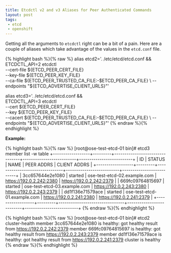 ```yaml
---
title: Etcdctl v2 and v3 Aliases for Peer Authenticated Commands
layout: post
tags:
 - etcd
 - openshift
---
```


Getting all the arguments to `etcdctl` right can be a bit of a pain. Here are a couple of aliases which take advantage of the values in the `etcd.conf` file.

{% highlight bash %}{% raw %}
alias etcd2='. /etc/etcd/etcd.conf && \
    ETCDCTL_API=2 etcdctl \
    --cert-file ${ETCD_PEER_CERT_FILE} \
    --key-file ${ETCD_PEER_KEY_FILE} \
    --ca-file ${ETCD_PEER_TRUSTED_CA_FILE:-$ETCD_PEER_CA_FILE} \
    --endpoints "${ETCD_ADVERTISE_CLIENT_URLS}"'

alias etcd3='. /etc/etcd/etcd.conf && \
    ETCDCTL_API=3 etcdctl \
    --cert ${ETCD_PEER_CERT_FILE} \
    --key ${ETCD_PEER_KEY_FILE} \
    --cacert ${ETCD_PEER_TRUSTED_CA_FILE:-$ETCD_PEER_CA_FILE} \
    --endpoints "${ETCD_ADVERTISE_CLIENT_URLS}"'
{% endraw %}{% endhighlight %}

**Example:**

{% highlight bash %}{% raw %}
[root@ose-test-etcd-01 bin]# etcd3 member list -w table
+------------------+---------+--------------------------------+--------------------------+--------------------------+
|        ID        | STATUS  |             NAME               |         PEER ADDRS       |        CLIENT ADDRS      |
+------------------+---------+--------------------------------+--------------------------+--------------------------+
| 3cc657644e2e1080 | started |   ose-test-etcd-02.example.com | https://192.0.2.242:2380 | https://192.0.2.242:2379 |
| 669fc09764815697 | started |   ose-test-etcd-03.example.com | https://192.0.2.243:2380 | https://192.0.2.243:2379 |
| dd1f136e71579ace | started |   ose-test-etcd-01.example.com | https://192.0.2.241:2380 | https://192.0.2.241:2379 |
+------------------+---------+--------------------------------+--------------------------+--------------------------+
{% endraw %}{% endhighlight %}

{% highlight bash %}{% raw %}
[root@ose-test-etcd-01 bin]# etcd2 cluster-health
member 3cc657644e2e1080 is healthy: got healthy result from https://192.0.2.242:2379
member 669fc09764815697 is healthy: got healthy result from https://192.0.2.243:2379
member dd1f136e71579ace is healthy: got healthy result from https://192.0.2.241:2379
cluster is healthy
{% endraw %}{% endhighlight %}
